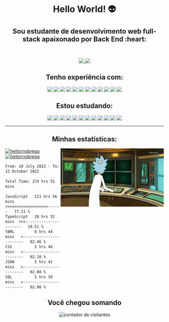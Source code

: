 <h1 align="center"><b>Hello World! 👽</b></h1>
<h2 align="center">
  Sou estudante de desenvolvimento web full-stack apaixonado por Back End
  :heart:
</h2>
<br />
<p align="center">
  <a href="https://www.linkedin.com/in/heitor-nobrega-tico" alt="Linkedin">
    <img
      src="https://img.shields.io/badge/-Linkedin-282A36?style=for-the-badge&logo=Linkedin&logoColor=D8BF26&link=https://www.linkedin.com/in/heitor-nobrega-tico"
    />
  </a>
  <a href="https://heitornobrega.github.io/" alt="github">
    <img
      src="https://img.shields.io/badge/-Portifolio-282A36?style=for-the-badge&logo=React&logoColor=D8BF26&link="
    />
  </a>
</p>
<div>
  <h2 align="center">Tenho experiência com:</h2>
  <div align="center">
    <img
      src="https://img.shields.io/badge/-HTML5-E34F26?style=flat&logo=html5&logoColor=white"
    />
    <img
      src="https://img.shields.io/badge/-CSS3-1572B6?style=flat&logo=css3&logoColor=white"
    />
    <img
      src="https://img.shields.io/badge/-Bootstrap-563D7C?style=flat&logo=bootstrap&logoColor=white"
    />
    <img
      src="https://img.shields.io/badge/-JavaScript-eed718?style=flat&logo=javascript&logoColor=ffffff"
    />
    <img
      src="https://img.shields.io/badge/-React-000000?style=flat&logo=react&logoColor=00c8ff"
    />
    <img
      src="https://img.shields.io/badge/-MySQL-F29111?style=flat&logo=mysql&logoColor=FFFFFF"
    />
    <img src="https://img.shields.io/badge/-Express.js-787878?style=flat" />
    <img
      src="https://img.shields.io/badge/-Node.js-3C873A?style=flat&logo=Node.js&logoColor=white"
    />
    <img
      src="http://img.shields.io/badge/-Git-F1502F?style=flat&logo=git&logoColor=FFFFFF"
    />
    <img
      src="http://img.shields.io/badge/-Github-000000?style=flat&logo=github&logoColor=FFFFFF"
    />
    <img
      src="http://img.shields.io/badge/-Heroku-430098?style=flat&logo=heroku&logoColor=white"
    />
    <img
      src="http://img.shields.io/badge/-Vercel-black?style=flat&logo=vercel&logoColor=white"
    />
  </div>
</div>
<div>
  <h2 align="center">Estou estudando:</h2>
  <div align="center">
    <img
      src="https://img.shields.io/badge/-HTML5-E34F26?style=flat&logo=html5&logoColor=white"
    />
    <img
      src="https://img.shields.io/badge/-CSS3-1572B6?style=flat&logo=css3&logoColor=white"
    />
    <img
      src="https://img.shields.io/badge/-Bootstrap-563D7C?style=flat&logo=bootstrap&logoColor=white"
    />
    <img
      src="https://img.shields.io/badge/-JavaScript-eed718?style=flat&logo=javascript&logoColor=ffffff"
    />
    <img
      src="https://img.shields.io/badge/-React-000000?style=flat&logo=react&logoColor=00c8ff"
    />
    <img
      src="https://img.shields.io/badge/-MySQL-F29111?style=flat&logo=mysql&logoColor=FFFFFF"
    />
    <img src="https://img.shields.io/badge/-Express.js-787878?style=flat" />
    <img
      src="https://img.shields.io/badge/-Node.js-3C873A?style=flat&logo=Node.js&logoColor=white"
    />
    <img
      src="http://img.shields.io/badge/-Git-F1502F?style=flat&logo=git&logoColor=FFFFFF"
    />
    <img
      src="http://img.shields.io/badge/-Github-000000?style=flat&logo=github&logoColor=FFFFFF"
    />
    <img
      src="http://img.shields.io/badge/-Heroku-430098?style=flat&logo=heroku&logoColor=white"
    />
    <img
      src="http://img.shields.io/badge/-Vercel-black?style=flat&logo=vercel&logoColor=white"
    />
  </div>
</div>
<hr>
<h2 align="center">Minhas estatísticas:</h2>
<div>
    <img
    align="right"
    alt="img"
    src="https://raw.githubusercontent.com/heitornobrega/heitornobrega/main/rick.gif"
    width="65%"
    height="auto"
  />
  <a href="https://github.com/heitornobrega">
    <img
      width="35%"
      src="https://github-readme-stats.vercel.app/api/top-langs/?username=heitornobrega&count_private=false&layout=compact&card_width=100&bg_color=282a2f&title_color=D8BF26&border_color=D8BF26&text_color=FFFFFF"
      alt="heitornobrega"
    />
  </a>

</div>
<div>
  <a href="https://github.com/heitornobrega">
    <img
      width="35%"
      src="https://github-readme-stats.vercel.app/api?username=heitornobrega&show_icons=true&layout=compact&card_width=100&bg_color=282a2f&title_color=D8BF26&border_color=D8BF26&text_color=FFFFFF&icon_color=D8BF26"
      alt="heitornobrega"
    />
  </a>
  <!--START_SECTION:waka-->

```text
From: 10 July 2022 - To: 12 October 2022

Total Time: 274 hrs 51 mins

JavaScript   211 hrs 56 mins >>>>>>>>>>>>>>>>>>>------   77.11 %
TypeScript   28 hrs 52 mins  >>>----------------------   10.51 %
YAML         6 hrs 44 mins   >------------------------   02.46 %
CSS          5 hrs 46 mins   >------------------------   02.10 %
JSON         5 hrs 42 mins   >------------------------   02.08 %
SQL          5 hrs 39 mins   >------------------------   02.06 %
```

<!--END_SECTION:waka-->
</div>

<h2 align="center">Você chegou somando</h2>

<p align="center">
  <img
    src="https://profile-counter.glitch.me/{heitornobrega}/count.svg"
    alt="contador de visitantes"
  />
</p>
